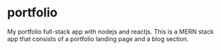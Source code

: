# portfolio
My portfolio full-stack app with nodejs and reactjs.
This is a MERN stack app that consists of a portfolio landing page and a blog section.

